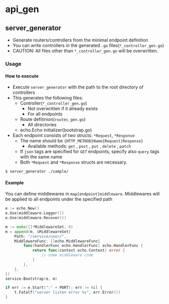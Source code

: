 # api_gen
## server_generator

- Generate routers/controllers from the minimal endpoint definition
- You can write controllers in the generated `.go` files(`*_controller_gen.go`)
- CAUTION: All files other than `*_controller_gen.go` will be overwritten.

### Usage
#### How to execute
- Execute `server_generator` with the path to the root directory of controllers
- This generates the following files:
    - Controller(`*_controller_gen.go`)
        - Not overwritten if it already exists
        - For all endpoints
    - Route defitinion(`routes_gen.go`)
        - All directories
    - echo.Echo initializer(bootstrap.go)
- Each endpoint consists of two structs: `*Request`, `*Response`
    - The name should be `{HTTP_METHOD}Name{Request|Response}`
        - Available methods: `get` , `post` , `put` , `delete` , `patch`
    - If `json` tags are specified for `GET` endpoints,  specify also `query` tags with the same name
    - Both `*Request` and `*Response` structs are necessary.

```console
$ server_generator ./sample/
```

#### Example

You can define middlewares in `map[endpoint]middleware`.
Middlewares will be applied to all endpoints under the specified path

```go
e := echo.New()
e.Use(middleware.Logger())
e.Use(middleware.Recover())

m := make([]*MiddlewareSet, 0)
m = append(m, &MiddlewareSet{
	Path: "/service/user/",
	MiddlewareFunc: []echo.MiddlewareFunc{
		func(handlerFunc echo.HandlerFunc) echo.HandlerFunc {
			return func(context echo.Context) error {
				// some middleware code
			}
		},
	},
})
service.Bootstrap(e, m)

if err := e.Start(":" + PORT); err != nil {
	t.Fatalf("server listen error %s", err.Error())
}
```

